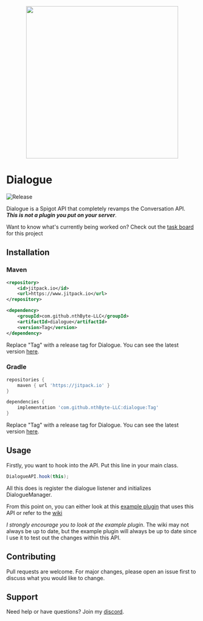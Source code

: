 <p align="center">
  <img 
    width="400"
    height="400"
    src="https://user-images.githubusercontent.com/39465461/158046869-2d4b465c-99f0-4c88-ac26-63284f153adc.png"
  >
</p>

<!-- https://www.makeareadme.com/ -->
# Dialogue
![Release](https://jitpack.io/v/nthByte-LLC/dialogue.svg)

Dialogue is a Spigot API that completely revamps the Conversation API. <b><i>This is not a plugin you put on your server</b></i>.

Want to know what's currently being worked on? Check out the <a href="https://calebowens.youtrack.cloud/projects/9fdf6ba0-79d6-4879-9dfc-0fcf98a7e31a">task board</a> for this project

## Installation

### Maven
```xml
<repository>
    <id>jitpack.io</id>
    <url>https://www.jitpack.io</url>
</repository>
```
```xml
<dependency>
    <groupId>com.github.nthByte-LLC</groupId>
    <artifactId>dialogue</artifactId>
    <version>Tag</version>
</dependency>
```
Replace "Tag" with a release tag for Dialogue. You can see the latest version <a href="https://github.com/nthByte-LLC/dialogue/releases">here</a>.

### Gradle
```gradle
repositories {
    maven { url 'https://jitpack.io' }
}
```
```gradle
dependencies {
    implementation 'com.github.nthByte-LLC:dialogue:Tag'
}
```
Replace "Tag" with a release tag for Dialogue. You can see the latest version <a href="https://github.com/nthByte-LLC/dialogue/releases">here</a>.

## Usage
Firstly, you want to hook into the API. Put this line in your main class.
```java
DialogueAPI.hook(this);
```
All this does is register the dialogue listener and initializes DialogueManager.

From this point on, you can either look at this <a href="https://github.com/nthByte-LLC/dialogue-example">example plugin</a> that uses this API or refer to the <a href="https://github.com/nthByte-LLC/dialogue/wiki">wiki</a>

_I strongly encourage you to look at the example plugin_. The wiki may not always be up to date, but the example plugin will always be up to date since I use it to test out the changes within this API.

## Contributing
Pull requests are welcome. For major changes, please open an issue first to discuss what you would like to change.

## Support
Need help or have questions? Join my <a href="https://discord.gg/ZP2xxC52An">discord</a>.




